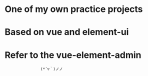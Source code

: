 # One of my own practice projects  
# Based on vue and element-ui  
# Refer to the vue-element-admin  
                    (*´▽｀)ノノ
